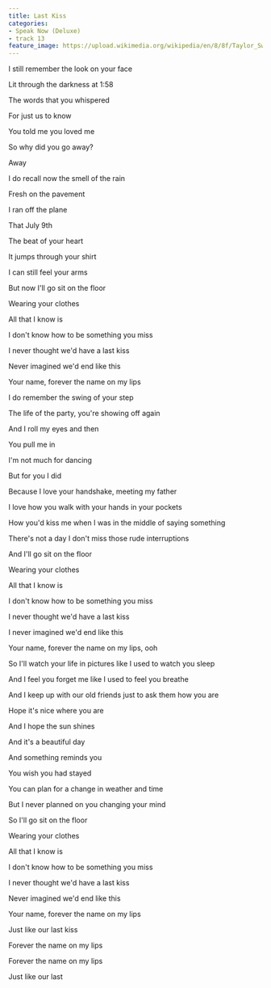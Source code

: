 ```yaml
---
title: Last Kiss
categories:
- Speak Now (Deluxe)
- track 13
feature_image: https://upload.wikimedia.org/wikipedia/en/8/8f/Taylor_Swift_-_Speak_Now_cover.png
--- 
```

I still remember the look on your face

Lit through the darkness at 1:58

The words that you whispered

For just us to know

You told me you loved me

So why did you go away?

Away

I do recall now the smell of the rain

Fresh on the pavement

I ran off the plane

That July 9th

The beat of your heart

It jumps through your shirt

I can still feel your arms

But now I'll go sit on the floor

Wearing your clothes

All that I know is

I don't know how to be something you miss

I never thought we'd have a last kiss

Never imagined we'd end like this

Your name, forever the name on my lips

I do remember the swing of your step

The life of the party, you're showing off again

And I roll my eyes and then

You pull me in

I'm not much for dancing

But for you I did

Because I love your handshake, meeting my father

I love how you walk with your hands in your pockets

How you'd kiss me when I was in the middle of saying something

There's not a day I don't miss those rude interruptions

And I'll go sit on the floor

Wearing your clothes

All that I know is

I don't know how to be something you miss

I never thought we'd have a last kiss

I never imagined we'd end like this

Your name, forever the name on my lips, ooh

So I'll watch your life in pictures like I used to watch you sleep

And I feel you forget me like I used to feel you breathe

And I keep up with our old friends just to ask them how you are

Hope it's nice where you are

And I hope the sun shines

And it's a beautiful day

And something reminds you

You wish you had stayed

You can plan for a change in weather and time

But I never planned on you changing your mind

So I'll go sit on the floor

Wearing your clothes

All that I know is

I don't know how to be something you miss

I never thought we'd have a last kiss

Never imagined we'd end like this

Your name, forever the name on my lips

Just like our last kiss

Forever the name on my lips

Forever the name on my lips

Just like our last